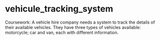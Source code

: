 # vehicule_tracking_system
Coursework: A vehicle hire company needs a system to track the details of their available vehicles. They have three types of vehicles available: motorcycle; car and van, each with different information.
